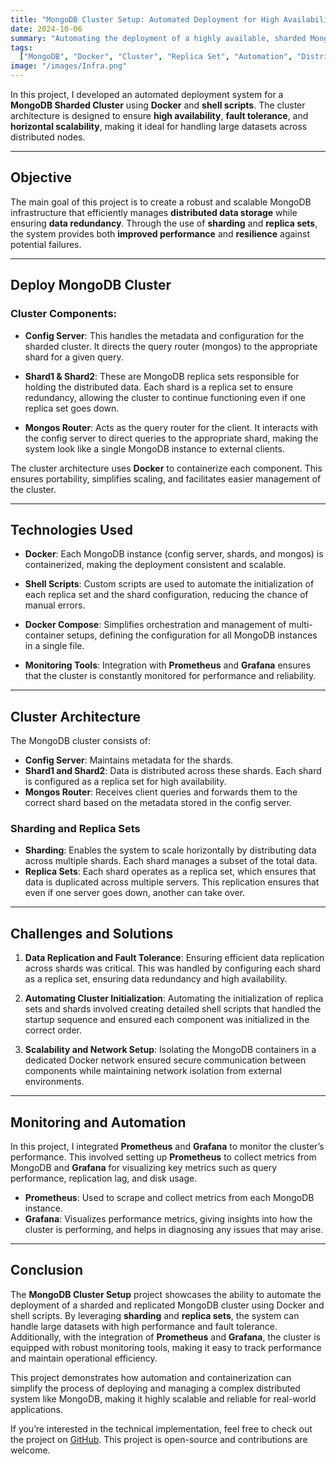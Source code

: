 ```yaml
---
title: "MongoDB Cluster Setup: Automated Deployment for High Availability and Scalability"
date: 2024-10-06
summary: "Automating the deployment of a highly available, sharded MongoDB cluster using Docker and shell scripts."
tags:
  ["MongoDB", "Docker", "Cluster", "Replica Set", "Automation", "Distribution"]
image: "/images/Infra.png"
---
```


In this project, I developed an automated deployment system for a **MongoDB Sharded Cluster** using **Docker** and **shell scripts**. The cluster architecture is designed to ensure **high availability**, **fault tolerance**, and **horizontal scalability**, making it ideal for handling large datasets across distributed nodes.

---

## Objective

The main goal of this project is to create a robust and scalable MongoDB infrastructure that efficiently manages **distributed data storage** while ensuring **data redundancy**. Through the use of **sharding** and **replica sets**, the system provides both **improved performance** and **resilience** against potential failures.

---

## Deploy MongoDB Cluster

### Cluster Components:

- **Config Server**: This handles the metadata and configuration for the sharded cluster. It directs the query router (mongos) to the appropriate shard for a given query.
- **Shard1 & Shard2**: These are MongoDB replica sets responsible for holding the distributed data. Each shard is a replica set to ensure redundancy, allowing the cluster to continue functioning even if one replica set goes down.

- **Mongos Router**: Acts as the query router for the client. It interacts with the config server to direct queries to the appropriate shard, making the system look like a single MongoDB instance to external clients.

The cluster architecture uses **Docker** to containerize each component. This ensures portability, simplifies scaling, and facilitates easier management of the cluster.

---

## Technologies Used

- **Docker**: Each MongoDB instance (config server, shards, and mongos) is containerized, making the deployment consistent and scalable.
- **Shell Scripts**: Custom scripts are used to automate the initialization of each replica set and the shard configuration, reducing the chance of manual errors.
- **Docker Compose**: Simplifies orchestration and management of multi-container setups, defining the configuration for all MongoDB instances in a single file.

- **Monitoring Tools**: Integration with **Prometheus** and **Grafana** ensures that the cluster is constantly monitored for performance and reliability.

---

## Cluster Architecture

The MongoDB cluster consists of:

- **Config Server**: Maintains metadata for the shards.
- **Shard1 and Shard2**: Data is distributed across these shards. Each shard is configured as a replica set for high availability.
- **Mongos Router**: Receives client queries and forwards them to the correct shard based on the metadata stored in the config server.

### Sharding and Replica Sets

- **Sharding**: Enables the system to scale horizontally by distributing data across multiple shards. Each shard manages a subset of the total data.
- **Replica Sets**: Each shard operates as a replica set, which ensures that data is duplicated across multiple servers. This replication ensures that even if one server goes down, another can take over.

---

## Challenges and Solutions

1. **Data Replication and Fault Tolerance**: Ensuring efficient data replication across shards was critical. This was handled by configuring each shard as a replica set, ensuring data redundancy and high availability.

2. **Automating Cluster Initialization**: Automating the initialization of replica sets and shards involved creating detailed shell scripts that handled the startup sequence and ensured each component was initialized in the correct order.

3. **Scalability and Network Setup**: Isolating the MongoDB containers in a dedicated Docker network ensured secure communication between components while maintaining network isolation from external environments.

---

## Monitoring and Automation

In this project, I integrated **Prometheus** and **Grafana** to monitor the cluster’s performance. This involved setting up **Prometheus** to collect metrics from MongoDB and **Grafana** for visualizing key metrics such as query performance, replication lag, and disk usage.

- **Prometheus**: Used to scrape and collect metrics from each MongoDB instance.
- **Grafana**: Visualizes performance metrics, giving insights into how the cluster is performing, and helps in diagnosing any issues that may arise.

---

## Conclusion

The **MongoDB Cluster Setup** project showcases the ability to automate the deployment of a sharded and replicated MongoDB cluster using Docker and shell scripts. By leveraging **sharding** and **replica sets**, the system can handle large datasets with high performance and fault tolerance. Additionally, with the integration of **Prometheus** and **Grafana**, the cluster is equipped with robust monitoring tools, making it easy to track performance and maintain operational efficiency.

This project demonstrates how automation and containerization can simplify the process of deploying and managing a complex distributed system like MongoDB, making it highly scalable and reliable for real-world applications.

If you’re interested in the technical implementation, feel free to check out the project on [GitHub](https://github.com/yx-fan/infra.git). This project is open-source and contributions are welcome.
